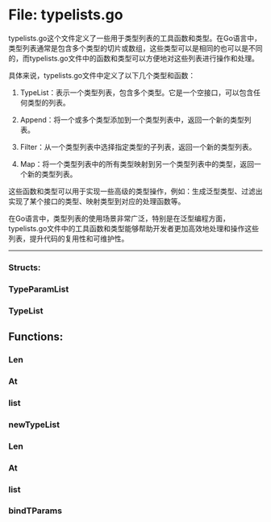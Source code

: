 # File: typelists.go

typelists.go这个文件定义了一些用于类型列表的工具函数和类型。在Go语言中，类型列表通常是包含多个类型的切片或数组，这些类型可以是相同的也可以是不同的，而typelists.go文件中的函数和类型可以方便地对这些列表进行操作和处理。

具体来说，typelists.go文件中定义了以下几个类型和函数：

1. TypeList：表示一个类型列表，包含多个类型。它是一个空接口，可以包含任何类型的列表。

2. Append：将一个或多个类型添加到一个类型列表中，返回一个新的类型列表。

3. Filter：从一个类型列表中选择指定类型的子列表，返回一个新的类型列表。

4. Map：将一个类型列表中的所有类型映射到另一个类型列表中的类型，返回一个新的类型列表。

这些函数和类型可以用于实现一些高级的类型操作，例如：生成泛型类型、过滤出实现了某个接口的类型、映射类型到对应的处理函数等。

在Go语言中，类型列表的使用场景非常广泛，特别是在泛型编程方面，typelists.go文件中的工具函数和类型能够帮助开发者更加高效地处理和操作这些列表，提升代码的复用性和可维护性。




---

### Structs:

### TypeParamList





### TypeList





## Functions:

### Len





### At





### list





### newTypeList





### Len





### At





### list





### bindTParams





